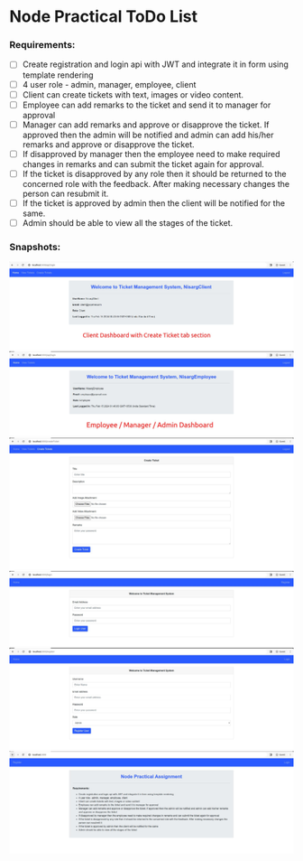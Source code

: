 # Node Practical ToDo List

### Requirements:
- [ ] Create registration and login api with JWT and integrate it in form using template rendering
- [ ] 4 user role - admin, manager, employee, client
- [ ] Client can create tickets with text, images or video content.
- [ ] Employee can add remarks to the ticket and send it to manager for approval
- [ ] Manager can add remarks and approve or disapprove the ticket. If approved then the admin will be notified and admin can add his/her remarks and approve or disapprove the ticket.
- [ ] If disapproved by manager then the employee need to make required changes in remarks and can submit the ticket again for approval.
- [ ] If the ticket is disapproved by any role then it should be returned to the concerned role with the feedback. After making necessary changes the person can resubmit it.
- [ ] If the ticket is approved by admin then the client will be notified for the same.
- [ ] Admin should be able to view all the stages of the ticket.

### Snapshots:
![Client Dashboard](./public/assets/ClientDashboard.jpg "Client Dashboard")
![Employee/Manager/Admin Dashboard](./public/assets/Dashboard.jpg "Employee/Manager/Admin Dashboard")
![Create Ticket](./public/assets/CreateTicket.jpg "Create Ticket")
![User Login](./public/assets/UserLogin.jpg "User Login")
![User Registration](./public/assets/UserRegistration.jpg "User Registration")
![Landing Page](./public/assets/LandingPage.jpg "Landing Page")